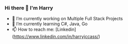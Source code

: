 ### Hi there 👋 I'm Harry


- 🔭 I’m currently working on Multiple Full Stack Projects
- 🌱 I’m currently learning C#, Java, Go
- 📫 How to reach me: [Linkedin] (https://www.linkedin.com/in/harryjccass/)

